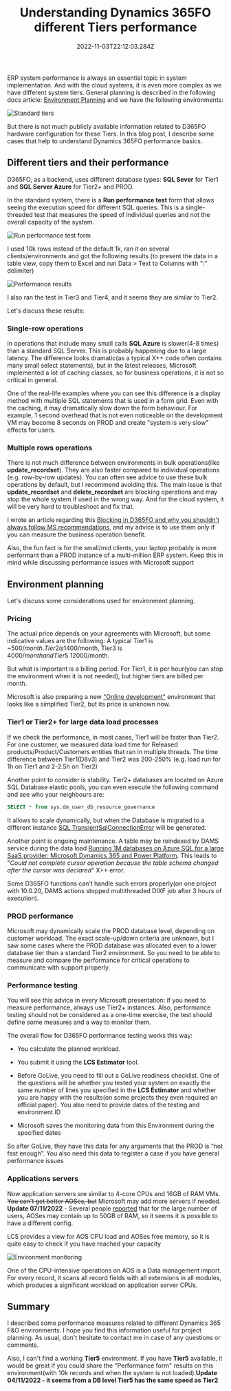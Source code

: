 ﻿---
title: "Understanding Dynamics 365FO different Tiers performance"
date: "2022-11-03T22:12:03.284Z"
tags: ["Performance"]
path: "/performance-tiers"
featuredImage: "./logo.png"
excerpt: "The blog post describes performance differences between various environments Tiers in D365FO."
---

ERP system performance is always an essential topic in system implementation. And with the cloud systems, it is even more complex as we have different system tiers. General planning is described in the following docs article:   [Environment Planning](https://learn.microsoft.com/en-us/dynamics365/fin-ops-core/fin-ops/imp-lifecycle/environment-planning)  and we have the following environments:

![Standard tiers](StandardTiers.png)

But there is not much publicly available information related to D365FO hardware configuration for these Tiers. In this blog post, I describe some cases that help to understand Dynamics 365FO performance basics.

## Different tiers and their performance

D365FO, as a backend, uses different database types: **SQL Sever** for Tier1 and **SQL Server Azure** for Tier2+ and PROD.

In the standard system, there is a **Run performance test** form that allows seeing the execution speed for different SQL queries. This is a single-threaded test that measures the speed of individual queries and not the overall capacity of the system.

![Run performance test form](PerfTestForm.png)

I used 10k rows instead of the default 1k, ran it on several clients/environments and got the following results (to present the data in a table view, copy them to Excel and run Data > Text to Columns with ":" delimiter)

![Performance results](TierPerfTable.png)

I also ran the test in Tier3 and Tier4, and it seems they are similar to Tier2.

Let's discuss these results:

### Single-row operations

In operations that include many small calls **SQL Azure** is slower(4-8 times) than a standard SQL Server. This is probably happening due to a large latency. The difference looks dramatic(as a typical X++ code often contains many small select statements), but in the latest releases, Microsoft implemented a lot of caching classes, so for business operations, it is not so critical in general.

One of the real-life examples where you can see this difference is a display method with multiple SQL statements that is used in a form grid. Even with the caching, it may dramatically slow down the form behaviour. For example, 1 second overhead that is not even noticeable on the development VM may become 8 seconds on PROD and create "system is very slow" effects for users.

### Multiple rows operations

There is not much difference between environments in bulk operations(like **update_recordset**). They are also faster compared to individual operations (e.g. row-by-row updates). You can often see advice to use these bulk operations by default, but I recommend avoiding this. The main issue is that **update_recordset** and **delete_recordset** are blocking operations and may stop the whole system if used in the wrong way. And for the cloud system, it will be very hard to troubleshoot and fix that. 

I wrote an article regarding this [Blocking in D365FO and why you shouldn't always follow MS recommendations](https://denistrunin.com/understanding-sql-blocking), and my advice is to use them only if you can measure the business operation benefit.

Also, the fun fact is for the small/mid clients, your laptop probably is more performant than a PROD instance of a multi-million ERP system. Keep this in mind while discussing performance issues with Microsoft support

## Environment planning

Let's discuss some considerations used for environment planning.

### Pricing

The actual price depends on your agreements with Microsoft, but some indicative values are the following:
A typical Tier1 is ~500$/month. Tier2 is 1400$/month, Tier3 is 4000$/month and Tier5 ~12000$/month.

But what is important is a billing period. For Tier1, it is per hour(you can stop the environment when it is not needed), but higher tiers are billed per month.

Microsoft is also preparing a new ["Online development"](https://learn.microsoft.com/en-us/power-platform-release-plan/2022wave2/power-platform-pro-development/cloud-runtime-fo-dataverse-application-development) environment that looks like a simplified Tier2, but its price is unknown now.

### Tier1 or Tier2+ for large data load processes

If we check the performance, in most cases, Tier1 will be faster than Tier2. For one customer, we measured data load time for Released products/Product/Customers entities that ran in multiple threads. The time difference between Tier1(D8v3) and Tier2 was 200-250%  (e.g. load run for 1h on Tier1 and 2-2.5h on Tier2)

Another point to consider is stability. Tier2+ databases are located on Azure SQL Database elastic pools, you can even execute the following command and see who your neighbours are:

```SQL
SELECT * from sys.dm_user_db_resource_governance

```

It allows to scale dynamically, but when the Database is migrated to a different instance [SQL TransientSqlConnectionError](https://learn.microsoft.com/en-us/dynamics365/fin-ops-core/dev-itpro/dev-ref/sql-connection-error) will be generated.

Another point is ongoing maintenance. A table may be reindexed by DAMS service during the data load [Running 1M databases on Azure SQL for a large SaaS provider: Microsoft Dynamics 365 and Power Platform](https://devblogs.microsoft.com/azure-sql/running-1m-databases-on-azure-sql-for-a-large-saas-provider-microsoft-dynamics-365-and-power-platform/). This leads to "*Could not complete cursor operation because the table schema changed after the cursor was declared*" X++ error.

Some D365FO functions can’t handle such errors properly(on one project with 10.0.20, DAMS actions stopped multithreaded DIXF job after 3 hours of execution).

### PROD performance

Microsoft may dynamically scale the PROD database level, depending on customer workload. The exact scale-up/down criteria are unknown, but I saw some cases where the PROD database was allocated even to a lower database tier than a standard Tier2 environment. So you need to be able to measure and compare the performance for critical operations to communicate with support properly.

### Performance testing

You will see this advice in every Microsoft presentation: if you need to measure performance, always use Tier2+ instances. Also, performance testing should not be considered as a one-time exercise, the test should define some measures and a way to monitor them.

The overall flow for D365FO performance testing works this way:

- You calculate the planned workload.

- You submit it using the **LCS Estimator** tool.

- Before GoLive, you need to fill out a GoLive readiness checklist. One of the questions will be whether you tested your system on exactly the same number of lines you specified in the **LCS Estimator** and whether you are happy with the results(on some projects they even required an official paper). You also need to provide dates of the  testing and environment ID

- Microsoft saves the monitoring data from this Environment during the specified dates

So after GoLive, they have this data for any arguments that the PROD is “not fast enough”. You also need this data to register a case if you have general performance issues

### Applications servers

Now application servers are similar to 4-core CPUs and 16GB of RAM VMs. ~~You can't get better AOSes, but~~ Microsoft may add more servers if needed. **Update 07/11/2022** - Several people [reported](https://twitter.com/IevgenMir/status/1589014609029378048) that for the large number of users, AOSes may contain up to 50GB of RAM, so it seems it is possible to have a different config.

LCS provides a view for AOS CPU load and AOSes free memory, so it is quite easy to check if you have reached your capacity

![Environment monitoring](HealthMetric.png)

One of the CPU-intensive operations on AOS is a Data management import. For every record, it scans all record fields with all extensions in all modules, which produces a significant workload on application server CPUs.

## Summary

I described some performance measures related to different Dynamics 365 F&O environments. I hope you find this information useful for project planning. As usual, don't hesitate to contact me in case of any questions or comments.

Also, I can't find a working **Tier5** environment. If you have **Tier5** available, it would be great if you could share the "Performance form" results on this environment(with 10k records and when the system is not loaded).**Update 04/11/2022 - it seems from a DB level Tier5 has the same speed as Tier2**
